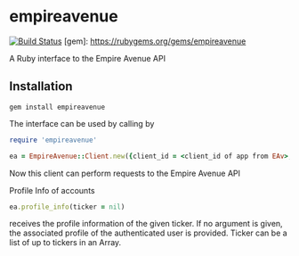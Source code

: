 empireavenue
============
[![Build Status](https://travis-ci.org/txwikinger/empireavenue.png)](https://travis-ci.org/txwikinger/empireavenue)
[gem]: https://rubygems.org/gems/empireavenue


A Ruby interface to the Empire Avenue API 

## Installation 
    gem install empireavenue


The interface can be used by calling by 

```ruby
require 'empireavenue'

ea = EmpireAvenue::Client.new({client_id = <client_id of app from EAv>, oauth_token = <oauth_token received from EAv authentication>)
```

Now this client can perform requests to the Empire Avenue API

Profile Info of accounts

```ruby 
ea.profile_info(ticker = nil)
```

receives the profile information of the given ticker. If no argument is given, the associated profile of the authenticated user is provided. Ticker can be a list of up to tickers in an Array.

